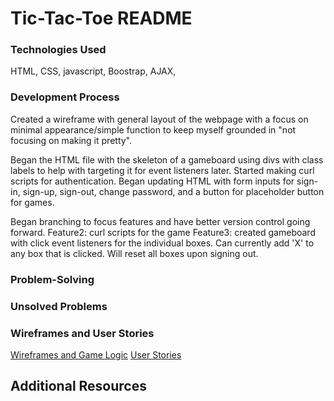 # Tic-Tac-Toe README

### Technologies Used
HTML, CSS, javascript, Boostrap, AJAX,

### Development Process
Created a wireframe with general layout of the webpage with a focus on minimal appearance/simple function to keep myself grounded in "not focusing on making it pretty".

Began the HTML file with the skeleton of a gameboard using divs with class labels to help with targeting it for event listeners later.
Started making curl scripts for authentication. Began updating HTML with form inputs for sign-in, sign-up, sign-out, change password, and a button for placeholder button for games.

Began branching to focus features and have better version control going forward.
Feature2: curl scripts for the game
Feature3: created gameboard with click event listeners for the individual boxes. Can currently add 'X' to any box that is clicked. Will reset all boxes upon signing out.
### Problem-Solving

### Unsolved Problems

### Wireframes and User Stories
[Wireframes and Game Logic](https://docs.google.com/document/d/11EOo66GlwZ4Z36bkBZ1rLE_e6uPFOURrwaPe-qyy9tY/edit?usp=sharing)
[User Stories](https://docs.google.com/document/d/1iTRYgMV0XK1UHUHtS1pb5L_2ZRFf8WYD2LOeXDgZZbU/edit?usp=sharing)
## Additional Resources
